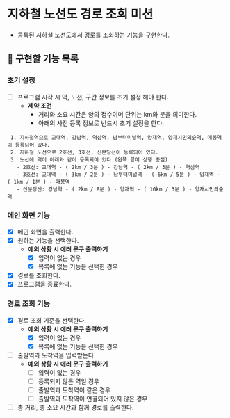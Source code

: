 # 지하철 노선도 경로 조회 미션
- 등록된 지하철 노선도에서 경로를 조회하는 기능을 구현한다.

## 🎯 구현할 기능 목록

### 초기 설정 
- [ ] 프로그램 시작 시 역, 노선, 구간 정보를 초기 설정 해야 한다.
    - **제약 조건**
        - 거리와 소요 시간은 양의 정수이며 단위는 km와 분을 의미한다.
        - 아래의 사전 등록 정보로 반드시 초기 설정을 한다.

```
 1. 지하철역으로 교대역, 강남역, 역삼역, 남부터미널역, 양재역, 양재시민의숲역, 매봉역이 등록되어 있다.
 2. 지하철 노선으로 2호선, 3호선, 신분당선이 등록되어 있다.
 3. 노선에 역이 아래와 같이 등록되어 있다.(왼쪽 끝이 상행 종점)
   - 2호선: 교대역 - ( 2km / 3분 ) - 강남역 - ( 2km / 3분 ) - 역삼역
   - 3호선: 교대역 - ( 3km / 2분 ) - 남부터미널역 - ( 6km / 5분 ) - 양재역 - ( 1km / 1분 ) - 매봉역
   - 신분당선: 강남역 - ( 2km / 8분 ) - 양재역 - ( 10km / 3분 ) - 양재시민의숲역
 ```

### 메인 화면 기능
- [x] 메인 화면을 출력한다.
- [x] 원하는 기능을 선택한다.
    - **예외 상황 시 에러 문구 출력하기**
        - [x] 입력이 없는 경우
        - [x] 목록에 없는 기능을 선택한 경우
- [x] 경로를 조회한다.
- [x] 프로그램을 종료한다.

### 경로 조회 기능
- [x] 경로 조회 기준을 선택한다.
    - **예외 상황 시 에러 문구 출력하기**
        - [x] 입력이 없는 경우
        - [x] 목록에 없는 기능을 선택한 경우
- [ ] 출발역과 도착역을 입력받는다.
    - **예외 상황 시 에러 문구 출력하기**
        - [ ] 입력이 없는 경우
        - [ ] 등록되지 않은 역일 경우
        - [ ] 출발역과 도착역이 같은 경우
        - [ ] 출발역과 도착역이 연결되어 있지 않은 경우
- [ ] 총 거리, 총 소요 시간과 함께 경로를 출력한다.
